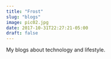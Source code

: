 ```yaml
---
title: "Frost"
slug: "blogs"
image: pic02.jpg
date: 2017-10-31T22:27:21-05:00
draft: false
---
```


My blogs about technology and lifestyle.